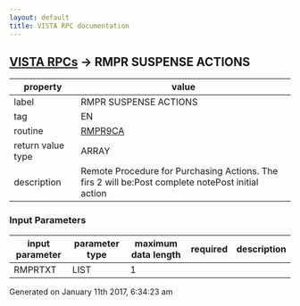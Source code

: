 ```yaml
---
layout: default
title: VISTA RPC documentation
---
```




## [VISTA RPCs](TableOfContent.md) &#8594; RMPR SUSPENSE ACTIONS 

 property | value 
--- | --- 
 label | RMPR SUSPENSE ACTIONS
 tag | EN
 routine | [RMPR9CA](http://code.osehra.org/dox/Routine_RMPR9CA_source.html)
 return value type | ARRAY
 description | Remote Procedure for Purchasing Actions.  The firs 2 will be:Post complete notePost initial action

### Input Parameters

| input parameter | parameter type | maximum data length | required | description | 
| --- | --- | --- | --- | --- | 
| RMPRTXT | LIST | 1 |  |  | 




Generated on January 11th 2017, 6:34:23 am